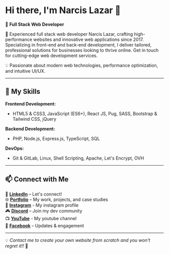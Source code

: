 # Hi there, I'm Narcis Lazar 👋

🚀 **Full Stack Web Developer**  

🌱 Experienced full stack web developer Narcis Lazar, crafting high-performance websites and innovative web applications since 2017. Specializing in front-end and back-end development, I deliver tailored, professional solutions for businesses looking to thrive online. Get in touch for cutting-edge web development services.

💡 Passionate about modern web technologies, performance optimization, and intuitive UI/UX.

---

## 🔧 My Skills

**Frontend Development:**

- HTML5 & CSS3, JavaScript (ES6+), React JS, Pug, SASS, Bootstrap & Tailwind CSS, jQuery
  
**Backend Development:**
- PHP, Node.js, Express.js, TypeScript, SQL
  
**DevOps:**
  
- Git & GitLab, Linux, Shell Scripting, Apache, Let's Encrypt, OVH

---

## 📫 Connect with Me  
📌 **[LinkedIn](https://linkedin.com/in/narcislazar)** – Let's connect!  
🌐 **[Portfolio](https://dev-hub.ro/)** – My work, projects, and case studies  
📸 **[Instagram](https://instagram.com/lnarcis310)** - My instagram profile  
🎮 **[Discord](https://discord.gg/8RV9dsDuRX)** – Join my dev community  
📺 **[YouTube](https://www.youtube.com/channel/UCLFSj5BJ5Y5i9moZOTsGE4Q)** - My youtube channel  
📘 **[Facebook](https://web.facebook.com/lnarcis310/)** – Updates & engagement  

---

💡 *Contact me to create your own website from scratch and you won't regret it!!* 🚀  
